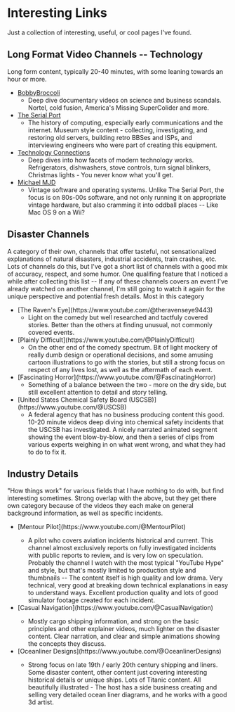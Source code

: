 <!-- BEGIN ARISE ------------------------------
Title:: "Links"

Author:: "Ben Robeson"
Description:: "Longer title"
Language:: "en"
Thumbnail:: "/images/cyberia.png"
Published Date:: "2025-02-20"
Modified Date:: "2025-02-20"

content_header:: "false"
toc:: "false"
rss_hide:: "true"
comments:: "true"
---- END ARISE \\ DO NOT MODIFY THIS LINE ---->

# Interesting Links

Just a collection of interesting, useful, or cool pages I've found.



## Long Format Video Channels -- Technology
Long form content, typically 20-40 minutes, with some leaning towards an hour or more. 
* [BobbyBroccoli](https://www.youtube.com/@BobbyBroccoli)
  * Deep dive documentary videos on science and business scandals. Nortel, cold fusion, America's Missing SuperColider and more. 
* [The Serial Port](https://www.youtube.com/@theserialport)
  * The history of computing, especially early communications and the internet. Museum style content - collecting, investigating, and restoring old servers, building retro BBSes and ISPs, and interviewing engineers who were part of creating this equipment. 
* [Technology Connections](https://www.youtube.com/@TechnologyConnections)
  * Deep dives into how facets of modern technology works. Refrigerators, dishwashers, stove controls, turn signal blinkers, Christmas lights - You never know what you'll get. 
* [Michael MJD](https://www.youtube.com/@MichaelMJD)
  * Vintage software and operating systems. Unlike The Serial Port, the focus is on 80s-00s software, and not only running it on appropriate vintage hardware, but also cramming it into oddball places -- Like Mac OS 9 on a Wii?

## Disaster Channels
A category of their own, channels that offer tasteful, not sensationalized explanations of natural disasters, industrial accidents, train crashes, etc. Lots of channels do this, but I've got a short list of channels with a good mix of accuracy, respect, and some humor. One qualifing feature that I noticed a while after collecting this list -- If any of these channels covers an event I've already watched on another channel, I'm still going to watch it again for the unique perspective and potential fresh details. Most in this category 

<ul>
<li>[The Raven's Eye](https://www.youtube.com/@theravenseye9443)
    <ul><li>Light on the comedy but well researched and tactfuly covered stories. Better than the others at finding unusual, not commonly covered events.</li></ul> 
<li>[Plainly Difficult](https://www.youtube.com/@PlainlyDifficult)
    <ul><li>On the other end of the comedy spectrum. Bit of light mockery of really dumb design or operational decisions, and some amusing cartoon illustrations to go with the stories, but still a strong focus on respect of any lives lost, as well as the aftermath of each event. </li></ul>
<li>[Fascinating Horror](https://www.youtube.com/@FascinatingHorror)
    <ul><li>Something of a balance between the two - more on the dry side, but still excellent attention to detail and story telling. </li></ul>
<li>[United States Chemical Safety Board (USCSB)](https://www.youtube.com/@USCSB)
    <ul><li>A federal agency that has no business producing content this good. 10-20 minute videos deep diving into chemical safety incidents that the USCSB has investigated. A nicely narrated animated segment showing the event blow-by-blow, and then a series of clips from various experts weighing in on what went wrong, and what they had to do to fix it.</li></ul>
</ul>

## Industry Details
"How things work" for various fields that I have nothing to do with, but find interesting sometimes. Strong overlap with the above, but they get there own category because of the videos they each make on general background information, as well as specific incidents.
<ul>
<li>[Mentour Pilot](https://www.youtube.com/@MentourPilot)</li>
    <ul><li>A pilot who covers aviation incidents historical and current. This channel almost exclusively reports on fully investigated incidents with public reports to review, and is very low on speculation. Probably the channel I watch with the most typical "YouTube Hype" and style, but that's mostly limited to production style and thumbnails -- The content itself is high quality and low drama. Very technical, very good at breaking down technical explanations in easy to understand ways. Excellent production quality and lots of good simulator footage created for each incident.</li></ul>
<li>[Casual Navigation](https://www.youtube.com/@CasualNavigation)</li>
    <ul><li>Mostly cargo shipping information, and strong on the basic principles and other explainer videos, much lighter on the disaster content. Clear narration, and clear and simple animations showing the concepts they discuss.</li></ul>
<li>[Oceanliner Designs](https://www.youtube.com/@OceanlinerDesigns)</li>
    <ul><li>Strong focus on late 19th / early 20th century shipping and liners. Some disaster content, other content just covering interesting historical details or unique ships. Lots of Titanic content. All beautifully illustrated - The host has a side business creating and selling very detailed ocean liner diagrams, and he works with a good 3d artist. </li></ul>
</ul>
